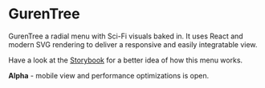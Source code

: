# GurenTree

GurenTree a radial menu with Sci-Fi visuals baked in.
It uses React and modern SVG rendering to deliver a responsive and easily
integratable view.

Have a look at the [Storybook](https://linucc.github.io/guren-tree) for a better
idea of how this menu works.

**Alpha** - mobile view and performance optimizations is open.
